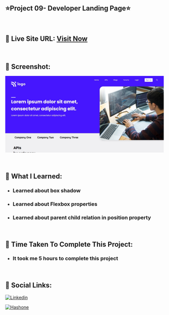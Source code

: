 ## ⭐Project 09- Developer Landing Page⭐

<br>

## 📌 Live Site URL: <a href="https://09developer-page.netlify.app/">**Visit Now**</a>

<br>

## 📌 Screenshot:

![project1](./images/project9.png)

<br>

## 📌 What I Learned:

- ### Learned about box shadow
- ### Learned about Flexbox properties
- ### Learned about parent child relation in position property

<br>

## 📌 Time Taken To Complete This Project:

- ### It took me 5 hours to complete this project

<br>

## 📌 Social Links:

[![Linkedin](https://img.shields.io/badge/LinkedIn-0077B5?style=for-the-badge&logo=linkedin&logoColor=white)](https://www.linkedin.com/in/nikhilkhetan17/)

[![Hashone](https://img.shields.io/badge/Hashnode-2962FF?style=for-the-badge&logo=hashnode&logoColor=white)](https://nikhilkhetan.hashnode.dev/)
